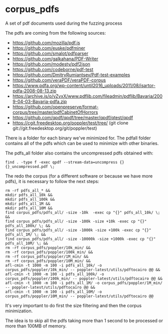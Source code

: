 # corpus_pdfs
A set of pdf documents used during the fuzzing process

The pdfs are coming from the following sources:
* https://github.com/mozilla/pdf.js 
* https://github.com/euske/pdfminer
* https://github.com/smalot/pdfparser
* https://github.com/galkahana/PDF-Writer
* https://github.com/modesty/pdf2json
* https://github.com/codeborne/pdf-test
* https://github.com/DmitryRumiantsev/Pdf-test-examples
* https://github.com/veraPDF/veraPDF-corpus
* https://www.pdfa.org/wp-content/until2016_uploads/2011/08/isartor-pdfa-2008-08-13.zip
* https://archive.is/o/vZvxX/www.pdflib.com/fileadmin/pdflib/Bavaria/2009-04-03-Bavaria-pdfa.zip
* https://github.com/openpreserve/format-corpus/tree/master/pdfCabinetOfHorrors
* https://github.com/qpdf/qpdf/tree/master/qpdf/qtest/qpdf
* https://cgit.freedesktop.org/poppler/test/tree/ (git clone git://git.freedesktop.org/git/poppler/test)

There is a folder for each binary we've minimized for. The pdfall folder contains all of the pdfs which can be used to minimize with other binaries.

The pdfs_all folder also contains the uncompressed pdfs obtained with:
```
find . -type f -exec qpdf --stream-data=uncompress {} {}_uncompressed.pdf \;
```

The redo the corpus (for a different software or because we have more pdfs), it is necessary to follow the next steps:
```
rm -rf pdfs_all_* &&
mkdir pdfs_all_10k &&
mkdir pdfs_all_100k &&
mkdir pdfs_all_1M &&
mkdir pdfs_all_10M &&
find corpus_pdfs/pdfs_all/ -size -10k  -exec cp "{}" pdfs_all_10k/ \; &&
find corpus_pdfs/pdfs_all/ -size -100k -size +10k -exec cp "{}" pdfs_all_100k/ \; &&
find corpus_pdfs/pdfs_all/ -size -1000k -size +100k -exec cp "{}" pdfs_all_1M/ \; &&
find corpus_pdfs/pdfs_all/ -size -10000k -size +1000k -exec cp "{}" pdfs_all_10M/ \; &&
rm -rf corpus_pdfs/poppler/10k_min/ &&
rm -rf corpus_pdfs/poppler/100k_min/ &&
rm -rf corpus_pdfs/poppler/1M_min/ &&
rm -rf corpus_pdfs/poppler/10M_min/ &&
afl-cmin -t 1000 -m 100 -i pdfs_all_10k/ -o corpus_pdfs/poppler/10k_min/ -- poppler-latest/utils/pdftocairo @@ &&
afl-cmin -t 1000 -m 100 -i pdfs_all_100k/ -o corpus_pdfs/poppler/100k_min/ -- poppler-latest/utils/pdftocairo @@ &&
afl-cmin -t 1000 -m 100 -i pdfs_all_1M/ -o corpus_pdfs/poppler/1M_min/ -- poppler-latest/utils/pdftocairo @@ &&
afl-cmin -t 1000 -m 100 -i pdfs_all_10M/ -o corpus_pdfs/poppler/10M_min/ -- poppler-latest/utils/pdftocairo @@
```

It's very important to do first the size filtering and then the corpus minimization.

The idea is to skip all the pdfs taking more than 1 second to be processed or more than 100MB of memory.
